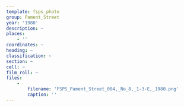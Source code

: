 ```yaml
---
template: fsps_photo
group: Pament_Street
year: '1980'
description: ~
places:
    - ''
coordinates: ~
heading: ~
classification: ~
section: ~
cell: ~
film_roll: ~
files:
    -
        filename: 'FSPS_Pament_Street_004,_No_8,_1-3-E,_1980.png'
        caption: ''
---
```


